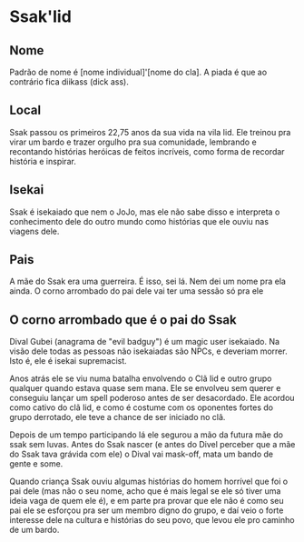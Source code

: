 # Ssak'Iid
## Nome
Padrão de nome é \[nome individual\]'\[nome do cla\]. A piada é que ao contrário fica diikass (dick ass).

## Local
Ssak passou os primeiros 22,75 anos da sua vida na vila Iid. Ele treinou pra virar um bardo e trazer orgulho pra sua comunidade, lembrando e recontando histórias heróicas de feitos incríveis, como forma de recordar história e inspirar.

## Isekai
Ssak é isekaiado que nem o JoJo, mas ele não sabe disso e interpreta o conhecimento dele do outro mundo como histórias que ele ouviu nas viagens dele.

## Pais
A mãe do Ssak era uma guerreira. É isso, sei lá. Nem dei um nome pra ela ainda. O corno arrombado do pai dele vai ter uma sessão só pra ele

## O corno arrombado que é o pai do Ssak
Dival Gubei (anagrama de "evil badguy") é um magic user isekaiado. Na visão dele todas as pessoas não isekaiadas são NPCs, e deveriam morrer. Isto é, ele é isekai supremacist.

Anos atrás ele se viu numa batalha envolvendo o Clã Iid e outro grupo qualquer quando estava quase sem mana. Ele se envolveu sem querer e conseguiu lançar um spell poderoso antes de ser desacordado. Ele acordou como cativo do clã Iid, e como é costume com os oponentes fortes do grupo derrotado, ele teve a chance de ser iniciado no clã.

Depois de um tempo participando lá ele segurou a mão da futura mãe do ssak sem luvas. Antes do Ssak nascer (e antes do Divel perceber que a mãe do Ssak tava grávida com ele) o Dival vai mask-off, mata um bando de gente e some.

Quando criança Ssak ouviu algumas histórias do homem horrível que foi o pai dele (mas não o seu nome, acho que é mais legal se ele só tiver uma ideia vaga de quem ele é), e em parte pra provar que ele não é como seu pai ele se esforçou pra ser um membro digno do grupo, e daí veio o forte interesse dele na cultura e histórias do seu povo, que levou ele pro caminho de um bardo.
